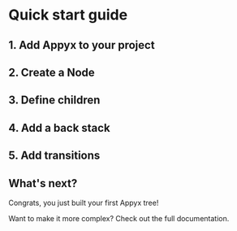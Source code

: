 # Quick start guide

## 1. Add Appyx to your project


## 2. Create a Node


## 3. Define children


## 4. Add a back stack


## 5. Add transitions


## What's next?

Congrats, you just built your first Appyx tree!

Want to make it more complex? Check out the full documentation.
